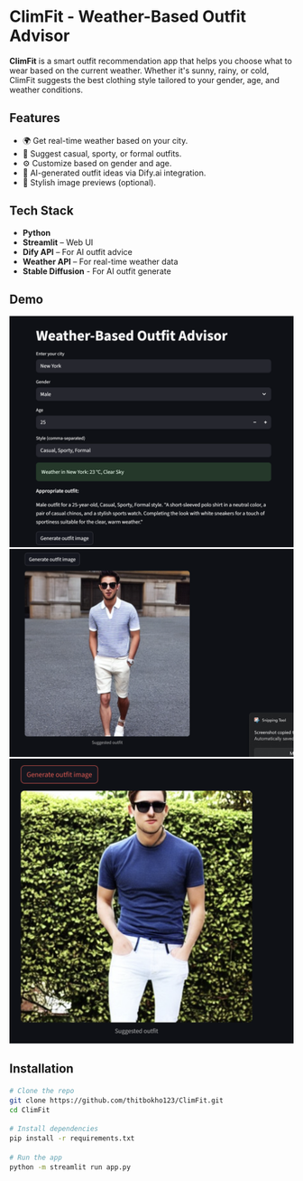 # ClimFit - Weather-Based Outfit Advisor

**ClimFit** is a smart outfit recommendation app that helps you choose what to wear based on the current weather. Whether it's sunny, rainy, or cold, ClimFit suggests the best clothing style tailored to your gender, age, and weather conditions.

## Features

- 🌍 Get real-time weather based on your city.
- 👕 Suggest casual, sporty, or formal outfits.
- ⚙️ Customize based on gender and age.
- 🤖 AI-generated outfit ideas via Dify.ai integration.
- 📸 Stylish image previews (optional).

## Tech Stack

- **Python**
- **Streamlit** – Web UI
- **Dify API** – For AI outfit advice
- **Weather API** – For real-time weather data
- **Stable Diffusion** - For AI outfit generate

## Demo
![](https://github.com/thitbokho123/ClimFit/blob/main/climfit/demo1)
![](https://github.com/thitbokho123/ClimFit/blob/main/climfit/demo2)
![](https://github.com/thitbokho123/ClimFit/blob/main/climfit/services/Screenshot%202025-06-22%20164623.png)

## Installation

```bash
# Clone the repo
git clone https://github.com/thitbokho123/ClimFit.git
cd ClimFit

# Install dependencies
pip install -r requirements.txt

# Run the app
python -m streamlit run app.py

